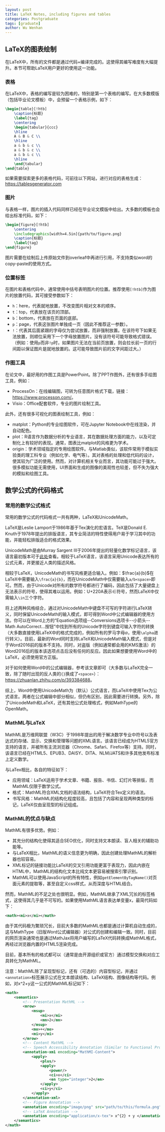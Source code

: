 ```yaml
---
layout: post
title: LaTeX Notes, including figures and tables
categories: Postgraduate
tags: [graduate]
author: Wu Wenhan
---
```



## LaTeX的图表绘制

在LaTeX中，所有的文件都是通过代码+编译完成的。这使得其编写难度有大幅提升。本节可帮助LaTeX用户更好的使用这一功能。

### 表格
在LaTeX中，表格的编写是较为困难的，特别是第一个表格的编写。在大多数模版（包括毕业论文模板）中，会预留一个表格示例，如下：
```LaTeX
\begin{table}[!htb]
    \caption{标题}
    \label{tag}
    \centering
    \begin{tabular}{ccc} 
    \hline
    A & B & C \\
    \hline
    a & b & c \\
    a & b & c \\
    a & b & c \\
    \hline
    \end{tabular}
\end{table}
```

如果需要探索更多的表格代码，可前往以下网站，进行对应的表格生成：<https://tablesgenerator.com>

### 图片
与表格一样，图片的插入代码同样已经在毕业论文模版中给出。大多数的模板也会给出标准代码，如下：
```LaTeX
\begin{figure}[!htb]
	\centering
	\includegraphics[width=4.5in]{path/to/figure.png}
	\caption{标题}
	\label{tag}
\end{figure}
```
图片需要在绘制后上传原始文件到overleaf中再进行引用，不支持类似word的copy-paste的使用方式。

### 位置标签
在图片和表格代码中，通常使用中括号表明图片的位置。推荐使用`[!htb]`作为图片的放置代码，其可接受参数如下：
- `h`：here，代表就地放置，不改变图片相对文本的顺序。
- `t`：top，代表放在该页的顶部。
- `b`：bottom，代表放在页面的底部。
- `p`：page，代表这张图片单独成一页（因此不推荐这一参数）。
- `!`：代表其后面紧跟的字母仅为尝试放置，而非强制放置。在该符号下如果无法放置，则顺位采用下一个字母放置图片。没有该符号可能导致格式错误。（例如：使用`p`而非`!p`时，如果图片无法在当前页放置，则会拉长前一页的行间距以保证图片是就地放置的。这可能导致图片前的文字间距过大。）

### 作图工具

在论文中，最好用的作图工具是PowerPoint。除了PPT作图外，还有很多手绘图工具，例如：
- ProcessOn：在线编辑图，可转为任意图片格式下载，链接：<https://www.processon.com/>。
- Visio：Office配套软件，专业的图片绘制工具。

此外，还有很多可视化的图表绘制工具，例如：
- matplot：Python的专业绘图软件，可在Jupyter Notebook中在线渲染，并自动配色。
- plot：R语言作为数据分析的专业语言，其在数据处理方面的能力，以及可定制化上有较好的表现。通常，图表比matplot的风格更为学术。
- origin：学术领域指定的专用绘图软件。与Matlab类似，该软件常用于模拟实验类的理工科专业（例如化学、电气等）。其对表格的处理和低代码的设计，使其较为广泛的使用。然而，对计算机相关专业而言，其功能可能过于强大。很多模拟功能无需使用，UI界面和生成的图像的美观性也较差，但不失为强大的模拟和绘图工具。

## 数学公式的代码格式
### 常用的数学公式格式
常用的数学公式的代码格式一共有两种，LaTeX和UnicodeMath。

LaTeX是Leslie Lamport于1986年基于Tex演化的宏语言。TeX是Donald E. Knuth于1978年提出的排版语言，其专业简洁的特性使得用户易于学习其中的功能，并能轻松排版适合的格式效果。

UnicodeMath是由Murray Sargent III于2006年提出的轻量化数学标记语言，该语言最初版本可于[此处](https://www.unicode.org/notes/tn28/UTN28-PlainTextMath.pdf)查看。相较于LaTeX语言，该语言采用Unicode表达所有的公式元素，并更接近人类的描述风格。

相较于LaTeX，UnicodeMath的书写风格更适合输入。例如：$\frac{a}{b}$在LaTeX中需要输入`\frac{a}{b}`，而在UnicodeMath中仅需要输入`a/b<space>`即可。然而，由于Unicode对所有的数学符号都进行了编码，因此包括了大量键盘上无法表示的符号，使得其难以运用。例如：U+220A表示$\in$符号，然而LaTeX中仅需输入`\in`三个字符。

将上述两种风格结合，通过对UnicodeMath中键盘不可写的字符进行LaTeX转义，同时保留UnicodeMath的输入模式，即可得到Word中公式编辑器的使用方法。你可以在Word上方的“Equation选项组--Conversions选项卡--小箭头--Math AutoCorrect...按钮”中找到所有的Unicode字符到键盘可输入字符的转换（大多数直接使用LaTeX中的格式完成的，例如所有的罗马字母$\alpha$，使用`\alpha`进行转义）。目前，最新的Word同时支持LaTeX和UnicodeMath输入模式，但是对于Word2016前的版本不支持。同时，对盗版（例如通常都会用的KMS激活）的Word2016后的版本该选项点击后没有任何的反应。因此如果想要使用Word中的LaTeX，必须使用官方正版。

对于如何使用Word中的公式编辑器，参考该文章即可（大多数与LaTeX完全一致，除了随时出现的反人类的`{}`换成了`<space>`）：<https://zhuanlan.zhihu.com/p/393384688>。

综上，Word中使用UnicodeMath为（默认）公式语言，而LaTeX中使用Tex为公式语言。两者在公式编辑中部分相似，但仍有区别，因此需要进行转换。另外，除了UnicodeMath和LaTeX，还有其他公式处理格式，例如MathType的OpenMath。

### MathML与LaTeX

MathML是万维网联盟（W3C）于1998年提出的用于解决数学专业中符号以及表达式的存储、显示、交换和管理等问题的XML语言。该语言已经成为HTML5官方支持的语言，并被所有主流浏览器（Chrome、Safari、Firefox等）支持。同时，该语言已经在HTML5、EPUB3、DAISY、DITA、NLM/JATS和许多其他发布标准上定义数学。

与LaTex相比，各自的特征如下：

- 应用领域：LaTeX适用于学术文章、书籍、报告、书信、幻灯片等排版，而MathML仅限于数学公式。
- 格式：MathML符合XML文档的语法结构，LaTeX符合Tex定义的语法。
- 书写风格：MathML的结构化程度较高，且包括了内容和呈现两种类型的标记，LaTeX仅由呈现型的标记组成。





### MathML的优点与缺点

MathML有很多优势。例如：
- 其充分的结构化使得其适合SEO优化，同时支持文本朗读、盲人相关的辅助功能等。
- 与LaTeX相比，MathML的语义信息更为明确，因此创建处理MathML的解析器也较容易。
- XML标记的链接功能比LaTeX的交叉引用功能更富于表现力，因此内嵌在HTML中，MathML的结构化文本比纯文本更容易被搜索引擎识别。
- MathML可以使用JavaScript的所有特性，例如`getElementByTagName()`对页面元素的提取等，甚至自定义css样式，从而深度与HTML结合。

然而，MathML的不足之处也很明显。例如，MathML继承了XML冗长的标签格式，这使得其几乎是不可写的。如果使用MathML语言表达单变量x，最简代码如下：
```XML
<math><mi>x</mi></math>
```
由于其代码极为繁琐冗长，目前大多数的MathML也都是通过计算机自动生成的，这与MathType（旧版Word公式编辑器）对公式的创建和编辑一致。同时，目前的网页渲染通常也是通过MathJax将用户编写的LaTeX代码转换成MathML格式，再经过浏览器内置的HTML5渲染完成。

目前，基本所有的格式都可以（通常是由开源组织或官方）通过模型交换和对应工具转化为MathML。

注意：MathML除了呈现型标记，还有（可选的）内容型标记，并通过`<annotation>`标签展示公式在文本朗读结构、LaTeX结构、图像结构等代码。例如，对x^2+y这一公式的MathML标记如下：
```XML
<math>
    <semantics>
        <!-- Presentation MathML -->
        <mrow>
            <msup>
                <mi>x</mi>
                <mn>2</mn>
            </msup> 
            <mo>+</mo> 
            <mi>y</mi>
        </mrow>
        <!-- Content MathML -->
        <!-- Speech Accessibility Annotation (Similar to Functional Programming) -->
        <annotation-xm1 encoding="MathMI-Content"> 
            <apply>
                <plus/> 
                <apply>
                    <power/> 
                    <ci>x</ci>
                    <en type="integer">2</en> 
                </apply>
                <ci>y</ci>
            </apply> 
        </annotation-xml>
        <!-- Figure Annotation -->
        <annotation encoding="image/png" src="path/to/this/formula.png"/>
        <!-- LaTeX Annotation -->
        <annotation encoding="application/x-tex"> x^{2} + y </annotation>
    </semantics>
</math>
```




